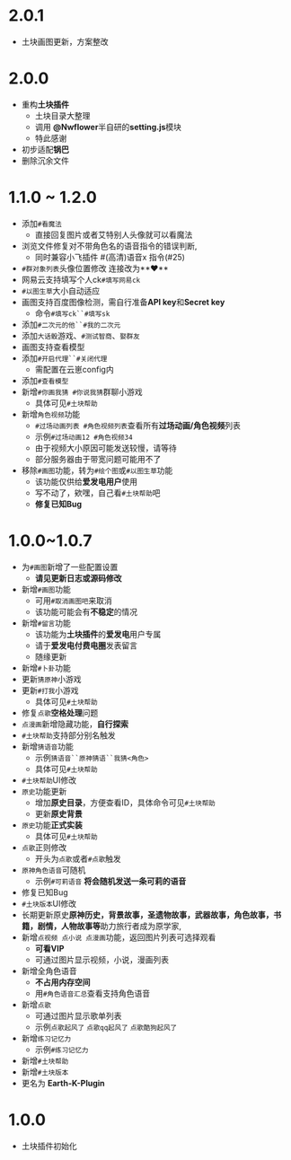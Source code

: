 # 2.0.1
* 土块画图更新，方案整改

# 2.0.0
* 重构**土块插件**
  * 土块目录大整理
  * 调用 **@Nwflower**半自研的**setting.js**模块
  * 特此感谢
* 初步适配**锅巴**
* 删除沉余文件

# 1.1.0 ~ 1.2.0
* 添加`#看魔法`
  * 直接回复图片或者艾特别人头像就可以看魔法
* 浏览文件修复对不带角色名的语音指令的错误判断,
  *  同时兼容小飞插件 #(高清)语音x 指令(#25)
* `#群对象列表`头像位置修改 连接改为**♥**
* 网易云支持填写个人ck`#填写网易ck`
* `#以图生草`大小自动适应
* 画图支持百度图像检测，需自行准备**API key**和**Secret key**
  * 命令`#填写ck``#填写sk`
* 添加`#二次元的他``#我的二次元`
* 添加`大话骰`游戏、`#测试智商`、`娶群友`
* 画图支持查看模型
* 添加`#开启代理``#关闭代理`
  * 需配置在云崽config内
* 添加`#查看模型`
* 新增`#你画我猜 #你说我猜`群聊小游戏
  * 具体可见`#土块帮助`
* 新增`角色视频`功能
  * `#过场动画列表 #角色视频列表`查看所有**过场动画/角色视频**列表
  * 示例`#过场动画12 #角色视频34`
  * 由于视频大小原因可能发送较慢，请等待
  * 部分服务器由于带宽问题可能用不了
* 移除`#画图`功能，转为`#绘个图`或`#以图生草`功能
  * 该功能仅供给**爱发电用户**使用
  * 写不动了，欸嘿，自己看`#土块帮助`吧
  * **修复已知Bug**

# 1.0.0~1.0.7
* 为`#画图`新增了一些配置设置
  * **请见更新日志或源码修改**
* 新增`#画图`功能
  * 可用`#取消画图吧`来取消
  * 该功能可能会有**不稳定**的情况
* 新增`#留言`功能
  * 该功能为**土块插件**的**爱发电**用户专属
  * 请于**爱发电付费电圈**发表留言
  * 随缘更新
* 新增`#卜卦`功能
* 更新`猜原神`小游戏
* 更新`#打我`小游戏
  * 具体可见`#土块帮助`
* 修复`点歌`**空格处理**问题
* `点漫画`新增隐藏功能，**自行探索**
* `#土块帮助`支持部分别名触发
* 新增`猜语音`功能
  * 示例`猜语音``原神猜语``我猜<角色>`
  * 具体可见`#土块帮助`
* `#土块帮助`UI修改
* `原史`功能更新
  * 增加**原史目录**，方便查看ID，具体命令可见`#土块帮助`
  * 更新**原史背景**
* `原史`功能**正式实装**
  * 具体可见`#土块帮助`
* `点歌`正则修改
  * 开头为`点歌`或者`#点歌`触发
* `原神角色语音`可随机
  * 示例`#可莉语音` **将会随机发送一条可莉的语音**
* 修复已知Bug
* `#土块版本`UI修改
* 长期更新原史**原神历史，背景故事，圣遗物故事，武器故事，角色故事，书籍，剧情，人物故事等**助力旅行者成为原学家,
* 新增`点视频 点小说 点漫画`功能，返回图片列表可选择观看
  * **可看VIP**
  * 可通过图片显示视频，小说，漫画列表
* 新增全角色语音
  * **不占用内存空间**
  * 用`#角色语音汇总`查看支持角色语音
* 新增`点歌`
  * 可通过图片显示歌单列表
  * 示例`点歌起风了` `点歌qq起风了` `点歌酷狗起风了`
* 新增`练习记忆力`
  * 示例`#练习记忆力`
* 新增`#土块帮助`
* 新增`#土块版本`
* 更名为 **Earth-K-Plugin**

# 1.0.0
* 土块插件初始化
